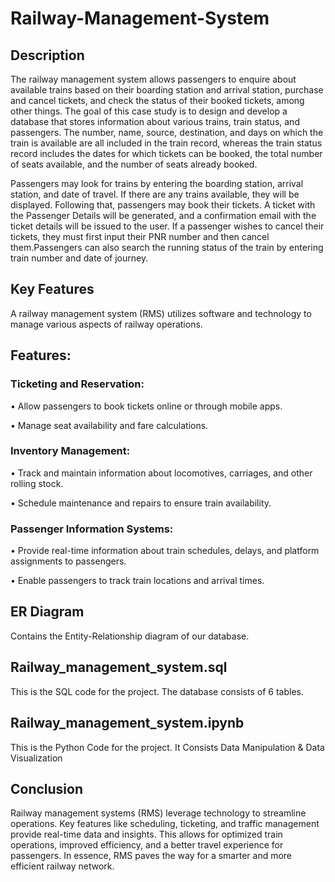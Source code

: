 # Railway-Management-System

## Description

The railway management system allows passengers to enquire about available trains based on their boarding station  and arrival station, purchase and cancel tickets, and check the status of their booked tickets, among other things. The goal of this case study is to design and develop a database that stores information about various trains, train status, and passengers. The number, name, source, destination, and days on which the train is available are all included in the train record, whereas the train status record includes the dates for which tickets can be booked, the total number of seats available, and the number of seats already booked.

Passengers may look for trains by entering the boarding station, arrival station, and date of travel. If there are any trains available, they will be displayed. Following that, passengers may book their tickets. A ticket with the Passenger Details will be generated, and a confirmation email with the ticket details will be issued to the user. If a passenger wishes to cancel their tickets, they must first input their PNR number and then cancel them.Passengers can also search the running status of the train by entering train number and date of journey.
## Key Features

A railway management system (RMS) utilizes software and technology to manage various aspects of railway operations.
## Features:
### Ticketing and Reservation:
• Allow passengers to book tickets online or through mobile apps.

• Manage seat availability and fare calculations.
### Inventory Management:
• Track and maintain information about locomotives, carriages, and other rolling stock.

• Schedule maintenance and repairs to ensure train availability.
### Passenger Information Systems:
• Provide real-time information about train schedules, delays, and platform assignments to passengers.

• Enable passengers to track train locations and arrival times.

## ER Diagram

Contains the Entity-Relationship diagram of our database.

## Railway_management_system.sql

This is the SQL code for the project. The database consists of 6 tables.

## Railway_management_system.ipynb

This is the Python Code for the project. It Consists Data Manipulation & Data Visualization

## Conclusion

Railway management systems (RMS) leverage technology to streamline operations. Key features like scheduling, ticketing, and traffic management provide real-time data and insights. This allows for optimized train operations, improved efficiency, and a better travel experience for passengers. In essence, RMS paves the way for a smarter and more efficient railway network.
